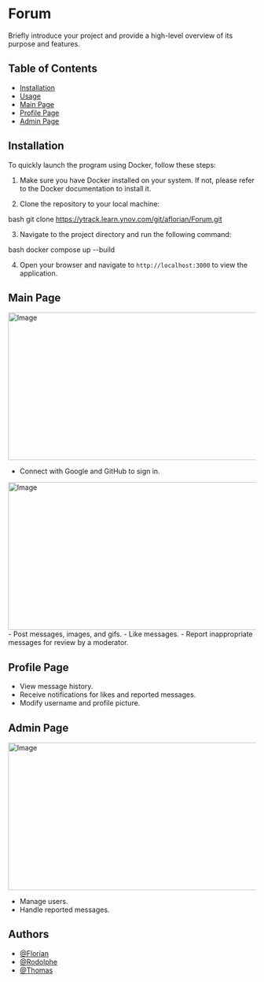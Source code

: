 # Forum

Briefly introduce your project and provide a high-level overview of its purpose and features.

## Table of Contents

- [Installation](#installation)
- [Usage](#usage)
- [Main Page](#main-page)
- [Profile Page](#profile-page)
- [Admin Page](#admin-page)


## Installation

To quickly launch the program using Docker, follow these steps:

1. Make sure you have Docker installed on your system. If not, please refer to the Docker documentation to install it.

2. Clone the repository to your local machine:


bash
git clone https://ytrack.learn.ynov.com/git/aflorian/Forum.git


3. Navigate to the project directory and run the following command:


bash
docker compose up --build



4. Open your browser and navigate to `http://localhost:3000` to view the application.


## Main Page

<img src="README_pics/home_page.jpeg" alt="Image" width="600" height="300">

- Connect with Google and GitHub to sign in.

<img src="README_pics/login_page.jpeg" alt="Image" width="600" height="300">
- Post messages, images, and gifs.
- Like messages.
- Report inappropriate messages for review by a moderator.

## Profile Page

- View message history.
- Receive notifications for likes and reported messages.
- Modify username and profile picture.

## Admin Page

<img src="README_pics/admin_page.jpeg" alt="Image" width="600" height="300">


- Manage users.
- Handle reported messages.

## Authors

- [@Florian](https://www.github.com/florian-alb)
- [@Rodolphe](https://www.github.com/RodolpheANDRIEUX)
- [@Thomas](https://github.com/ThomasPIET) 